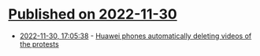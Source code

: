 # [Published on 2022-11-30](index.md)

* [2022-11-30, 17:05:38](https://news.ycombinator.com/item?id=33803692) - [Huawei phones automatically deleting videos of the protests](https://twitter.com/msmelchen/status/1597807914395500545)
